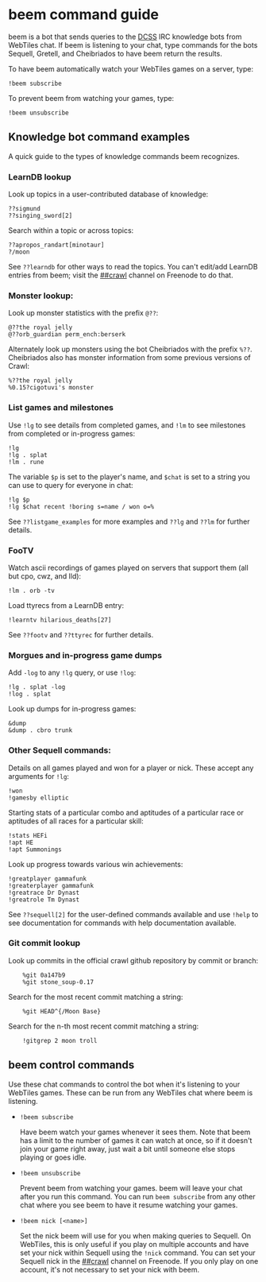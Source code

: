 # beem command guide

beem is a bot that sends queries to the
[DCSS](http://crawl.develz.org/wordpress/) IRC knowledge bots from WebTiles
chat. If beem is listening to your chat, type commands for the bots Sequell,
Gretell, and Cheibriados to have beem return the results.

To have beem automatically watch your WebTiles games on a server, type:

    !beem subscribe

To prevent beem from watching your games, type:

    !beem unsubscribe

Knowledge bot command examples
------------------------------

A quick guide to the types of knowledge commands beem recognizes.

### LearnDB lookup

  Look up topics in a user-contributed database of knowledge:

    ??sigmund
    ??singing_sword[2]

  Search within a topic or across topics:

    ??apropos_randart[minotaur]
    ?/moon

  See `??learndb` for other ways to read the topics. You can't edit/add LearnDB
  entries from beem; visit the
  [##crawl](http://webchat.freenode.net/?channels=##crawl) channel on Freenode
  to do that.

### Monster lookup:

  Look up monster statistics with the prefix `@??`:

    @??the royal jelly
    @??orb_guardian perm_ench:berserk

  Alternately look up monsters using the bot Cheibriados with the prefix
  `%??`. Cheibriados also has monster information from some previous versions
  of Crawl:

    %??the royal jelly
    %0.15?cigotuvi's monster

### List games and milestones

  Use `!lg` to see details from completed games, and `!lm` to see milestones
  from completed or in-progress games:

    !lg
    !lg . splat
    !lm . rune

  The variable `$p` is set to the player's name, and `$chat` is set to a string
  you can use to query for everyone in chat:

    !lg $p
    !lg $chat recent !boring s=name / won o=%

  See `??listgame_examples` for more examples and `??lg` and `??lm` for further
  details.

### FooTV

  Watch ascii recordings of games played on servers that support them (all but
  cpo, cwz, and lld):

    !lm . orb -tv

  Load ttyrecs from a LearnDB entry:

    !learntv hilarious_deaths[27]

  See `??footv` and `??ttyrec` for further details.

### Morgues and in-progress game dumps

  Add `-log` to any `!lg` query, or use `!log`:

    !lg . splat -log
    !log . splat

  Look up dumps for in-progress games:

    &dump
    &dump . cbro trunk

### Other Sequell commands:

  Details on all games played and won for a player or nick. These accept any
  arguments for `!lg`:

    !won
    !gamesby elliptic

  Starting stats of a particular combo and aptitudes of a particular race or
  aptitudes of all races for a particular skill:

    !stats HEFi
    !apt HE
    !apt Summonings

  Look up progress towards various win achievements:

    !greatplayer gammafunk
    !greaterplayer gammafunk
    !greatrace Dr Dynast
    !greatrole Tm Dynast

  See `??sequell[2]` for the user-defined commands available and use `!help` to
  see documentation for commands with help documentation available.


### Git commit lookup

  Look up commits in the official crawl github repository by commit or branch:

        %git 0a147b9
        %git stone_soup-0.17

  Search for the most recent commit matching a string:

        %git HEAD^{/Moon Base}

  Search for the n-th most recent commit matching a string:

        !gitgrep 2 moon troll


beem control commands
---------------------

Use these chat commands to control the bot when it's listening to your WebTiles
games. These can be run from any WebTiles chat where beem is listening.

- `!beem subscribe`

  Have beem watch your games whenever it sees them. Note that beem has a limit
  to the number of games it can watch at once, so if it doesn't join your game
  right away, just wait a bit until someone else stops playing or goes idle.

- `!beem unsubscribe`

  Prevent beem from watching your games. beem will leave your chat after you
  run this command. You can run `beem subscribe` from any other chat where you
  see beem to have it resume watching your games.

- `!beem nick [<name>]`

  Set the nick beem will use for you when making queries to Sequell. On
  WebTiles, this is only useful if you play on multiple accounts and have set
  your nick within Sequell using the `!nick` command. You can set your Sequell
  nick in the [##crawl](http://webchat.freenode.net/?channels=##crawl) channel
  on Freenode. If you only play on one account, it's not necessary to set your
  nick with beem.

